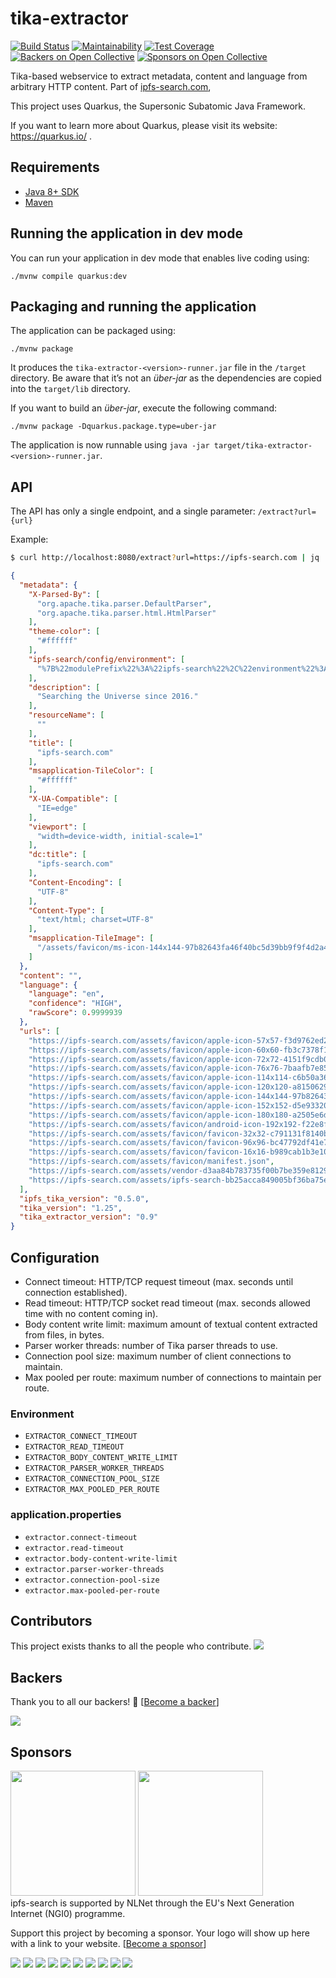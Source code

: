 # tika-extractor

[![Build Status](https://www.travis-ci.com/ipfs-search/tika-extractor.svg?branch=main)](https://www.travis-ci.com/ipfs-search/tika-extractor)
[![Maintainability](https://api.codeclimate.com/v1/badges/af0ae74e8fe5e79e4d38/maintainability)](https://codeclimate.com/github/ipfs-search/tika-extractor/maintainability)
[![Test Coverage](https://api.codeclimate.com/v1/badges/af0ae74e8fe5e79e4d38/test_coverage)](https://codeclimate.com/github/ipfs-search/tika-extractor/test_coverage)
[![Backers on Open Collective](https://opencollective.com/ipfs-search/backers/badge.svg)](#backers)
 [![Sponsors on Open Collective](https://opencollective.com/ipfs-search/sponsors/badge.svg)](#sponsors)

Tika-based webservice to extract metadata, content and language from arbitrary HTTP content.
Part of [ipfs-search.com](ipfs-search.com),

This project uses Quarkus, the Supersonic Subatomic Java Framework.

If you want to learn more about Quarkus, please visit its website: https://quarkus.io/ .

## Requirements
* [Java 8+ SDK](https://openjdk.java.net/install/)
* [Maven](https://maven.apache.org/install.html)

## Running the application in dev mode

You can run your application in dev mode that enables live coding using:
```shell script
./mvnw compile quarkus:dev
```

## Packaging and running the application

The application can be packaged using:
```shell script
./mvnw package
```
It produces the `tika-extractor-<version>-runner.jar` file in the `/target` directory.
Be aware that it’s not an _über-jar_ as the dependencies are copied into the `target/lib` directory.

If you want to build an _über-jar_, execute the following command:
```shell script
./mvnw package -Dquarkus.package.type=uber-jar
```

The application is now runnable using `java -jar target/tika-extractor-<version>-runner.jar`.

## API

The API has only a single endpoint, and a single parameter: `/extract?url={url}`

Example:
```bash
$ curl http://localhost:8080/extract?url=https://ipfs-search.com | jq
```
```json
{
  "metadata": {
    "X-Parsed-By": [
      "org.apache.tika.parser.DefaultParser",
      "org.apache.tika.parser.html.HtmlParser"
    ],
    "theme-color": [
      "#ffffff"
    ],
    "ipfs-search/config/environment": [
      "%7B%22modulePrefix%22%3A%22ipfs-search%22%2C%22environment%22%3A%22production%22%2C%22rootURL%22%3A%22%2F%22%2C%22locationType%22%3A%22hash%22%2C%22EmberENV%22%3A%7B%22FEATURES%22%3A%7B%7D%2C%22EXTEND_PROTOTYPES%22%3A%7B%22Date%22%3Afalse%7D%2C%22_APPLICATION_TEMPLATE_WRAPPER%22%3Afalse%2C%22_DEFAULT_ASYNC_OBSERVERS%22%3Atrue%2C%22_JQUERY_INTEGRATION%22%3Afalse%2C%22_TEMPLATE_ONLY_GLIMMER_COMPONENTS%22%3Atrue%7D%2C%22APP%22%3A%7B%22name%22%3A%22ipfs-search%22%2C%22version%22%3A%220.0.0%2B50b0309f%22%7D%2C%22exportApplicationGlobal%22%3Afalse%7D"
    ],
    "description": [
      "Searching the Universe since 2016."
    ],
    "resourceName": [
      ""
    ],
    "title": [
      "ipfs-search.com"
    ],
    "msapplication-TileColor": [
      "#ffffff"
    ],
    "X-UA-Compatible": [
      "IE=edge"
    ],
    "viewport": [
      "width=device-width, initial-scale=1"
    ],
    "dc:title": [
      "ipfs-search.com"
    ],
    "Content-Encoding": [
      "UTF-8"
    ],
    "Content-Type": [
      "text/html; charset=UTF-8"
    ],
    "msapplication-TileImage": [
      "/assets/favicon/ms-icon-144x144-97b82643fa46f40bc5d39bb9f9f4d2a4.png"
    ]
  },
  "content": "",
  "language": {
    "language": "en",
    "confidence": "HIGH",
    "rawScore": 0.9999939
  },
  "urls": [
    "https://ipfs-search.com/assets/favicon/apple-icon-57x57-f3d9762ed2c0ef67e76f4c077ec8786d.png",
    "https://ipfs-search.com/assets/favicon/apple-icon-60x60-fb3c7378f10d458e28dffd7c53b8ad5d.png",
    "https://ipfs-search.com/assets/favicon/apple-icon-72x72-4151f9cdb0d0529aeb17c70269cb5aab.png",
    "https://ipfs-search.com/assets/favicon/apple-icon-76x76-7baafb7e85c244f2497853bf8f0b694a.png",
    "https://ipfs-search.com/assets/favicon/apple-icon-114x114-c6b50a36a2adee6936e0350d0e345b56.png",
    "https://ipfs-search.com/assets/favicon/apple-icon-120x120-a8150629e7753742e5264f1ef4279a80.png",
    "https://ipfs-search.com/assets/favicon/apple-icon-144x144-97b82643fa46f40bc5d39bb9f9f4d2a4.png",
    "https://ipfs-search.com/assets/favicon/apple-icon-152x152-d5e933200e0e3d6546a1a6aa102ccf93.png",
    "https://ipfs-search.com/assets/favicon/apple-icon-180x180-a2505e6d4f41e922e09e6671aa19149f.png",
    "https://ipfs-search.com/assets/favicon/android-icon-192x192-f22e8fbbf9f1671c96d02384de845653.png",
    "https://ipfs-search.com/assets/favicon/favicon-32x32-c791131f8140b7f0f6a6468ffe06d2c8.png",
    "https://ipfs-search.com/assets/favicon/favicon-96x96-bc47792df41e7408c7bd96f98940d31e.png",
    "https://ipfs-search.com/assets/favicon/favicon-16x16-b989cab1b3e10ef7cdc2e3cc8edf48a2.png",
    "https://ipfs-search.com/assets/favicon/manifest.json",
    "https://ipfs-search.com/assets/vendor-d3aa84b783735f00b7be359e81298bf2.css",
    "https://ipfs-search.com/assets/ipfs-search-bb25acca849005bf36ba75e089bc50e0.css"
  ],
  "ipfs_tika_version": "0.5.0",
  "tika_version": "1.25",
  "tika_extractor_version": "0.9"
}
```

## Configuration

* Connect timeout: HTTP/TCP request timeout (max. seconds until connection established).
* Read timeout: HTTP/TCP socket read timeout (max. seconds allowed time with no content coming in).
* Body content write limit: maximum amount of textual content extracted from files, in bytes.
* Parser worker threads: number of Tika parser threads to use.
* Connection pool size: maximum number of client connections to maintain.
* Max pooled per route: maximum number of connections to maintain per route.

### Environment
* `EXTRACTOR_CONNECT_TIMEOUT`
* `EXTRACTOR_READ_TIMEOUT`
* `EXTRACTOR_BODY_CONTENT_WRITE_LIMIT`
* `EXTRACTOR_PARSER_WORKER_THREADS`
* `EXTRACTOR_CONNECTION_POOL_SIZE`
* `EXTRACTOR_MAX_POOLED_PER_ROUTE`

### application.properties
* `extractor.connect-timeout`
* `extractor.read-timeout`
* `extractor.body-content-write-limit`
* `extractor.parser-worker-threads`
* `extractor.connection-pool-size`
* `extractor.max-pooled-per-route`

## Contributors

This project exists thanks to all the people who contribute.
<a href="https://github.com/ipfs-search/ipfs-search/graphs/contributors"><img src="https://opencollective.com/ipfs-search/contributors.svg?width=890&button=false" /></a>


## Backers

Thank you to all our backers! 🙏 [[Become a backer](https://opencollective.com/ipfs-search#backer)]

<a href="https://opencollective.com/ipfs-search#backers" target="_blank"><img src="https://opencollective.com/ipfs-search/backers.svg?width=890"></a>


## Sponsors

<a href="https://nlnet.nl/project/IPFS-search/"><img width="200pt" src="https://nlnet.nl/logo/banner.png"></a> <a href="https://nlnet.nl/project/IPFS-search/"><img width="200pt" src="https://nlnet.nl/image/logos/NGI0_tag.png"></a><br>
ipfs-search is supported by NLNet through the EU's Next Generation Internet (NGI0) programme.

Support this project by becoming a sponsor. Your logo will show up here with a link to your website. [[Become a sponsor](https://opencollective.com/ipfs-search#sponsor)]

<a href="https://opencollective.com/ipfs-search/sponsor/0/website" target="_blank"><img src="https://opencollective.com/ipfs-search/sponsor/0/avatar.svg"></a>
<a href="https://opencollective.com/ipfs-search/sponsor/1/website" target="_blank"><img src="https://opencollective.com/ipfs-search/sponsor/1/avatar.svg"></a>
<a href="https://opencollective.com/ipfs-search/sponsor/2/website" target="_blank"><img src="https://opencollective.com/ipfs-search/sponsor/2/avatar.svg"></a>
<a href="https://opencollective.com/ipfs-search/sponsor/3/website" target="_blank"><img src="https://opencollective.com/ipfs-search/sponsor/3/avatar.svg"></a>
<a href="https://opencollective.com/ipfs-search/sponsor/4/website" target="_blank"><img src="https://opencollective.com/ipfs-search/sponsor/4/avatar.svg"></a>
<a href="https://opencollective.com/ipfs-search/sponsor/5/website" target="_blank"><img src="https://opencollective.com/ipfs-search/sponsor/5/avatar.svg"></a>
<a href="https://opencollective.com/ipfs-search/sponsor/6/website" target="_blank"><img src="https://opencollective.com/ipfs-search/sponsor/6/avatar.svg"></a>
<a href="https://opencollective.com/ipfs-search/sponsor/7/website" target="_blank"><img src="https://opencollective.com/ipfs-search/sponsor/7/avatar.svg"></a>
<a href="https://opencollective.com/ipfs-search/sponsor/8/website" target="_blank"><img src="https://opencollective.com/ipfs-search/sponsor/8/avatar.svg"></a>
<a href="https://opencollective.com/ipfs-search/sponsor/9/website" target="_blank"><img src="https://opencollective.com/ipfs-search/sponsor/9/avatar.svg"></a>

